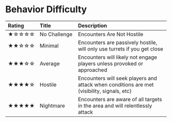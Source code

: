 # Behavior Difficulty

|Rating|Title&nbsp;&nbsp;&nbsp;&nbsp;&nbsp;&nbsp;&nbsp;&nbsp;&nbsp;&nbsp;&nbsp;&nbsp;&nbsp;&nbsp;&nbsp;&nbsp;|Description|
|:-----|:-----|:-----|
|★☆☆☆☆|No Challenge|Encounters Are Not Hostile|
|★★☆☆☆|Minimal|Encounters are passively hostile, will only use turrets if you get close|
|★★★☆☆|Average|Encounters will likely not engage players unless provoked or approached|
|★★★★☆|Hostile|Encounters will seek players and attack when conditions are met (visibility, signals, etc)|
|★★★★★|Nightmare|Encounters are aware of all targets in the area and will relentlessly attack|